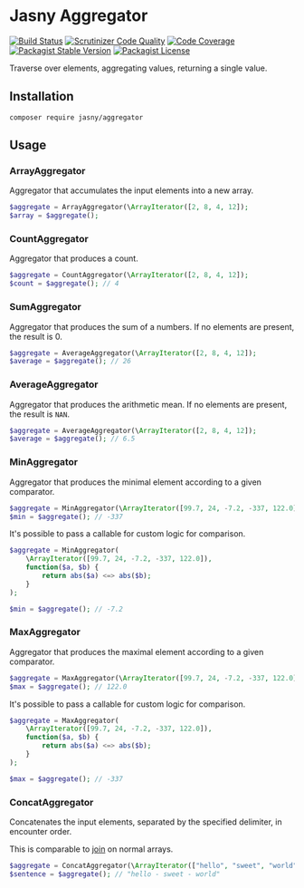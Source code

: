 Jasny Aggregator
===

[![Build Status](https://travis-ci.org/jasny/aggregator.svg?branch=master)](https://travis-ci.org/jasny/aggregator)
[![Scrutinizer Code Quality](https://scrutinizer-ci.com/g/jasny/aggregator/badges/quality-score.png?b=master)](https://scrutinizer-ci.com/g/jasny/aggregator/?branch=master)
[![Code Coverage](https://scrutinizer-ci.com/g/jasny/aggregator/badges/coverage.png?b=master)](https://scrutinizer-ci.com/g/jasny/aggregator/?branch=master)
[![Packagist Stable Version](https://img.shields.io/packagist/v/jasny/aggregator.svg)](https://packagist.org/packages/jasny/aggregator)
[![Packagist License](https://img.shields.io/packagist/l/jasny/aggregator.svg)](https://packagist.org/packages/jasny/aggregator)

Traverse over elements, aggregating values, returning a single value.

Installation
---

    composer require jasny/aggregator

Usage
--- 

### ArrayAggregator

Aggregator that accumulates the input elements into a new array.

```php
$aggregate = ArrayAggregator(\ArrayIterator([2, 8, 4, 12]);
$array = $aggregate();
```

### CountAggregator

Aggregator that produces a count.

```php
$aggregate = CountAggregator(\ArrayIterator([2, 8, 4, 12]);
$count = $aggregate(); // 4
```

### SumAggregator

Aggregator that produces the sum of a numbers. If no elements are present, the result is 0.
 
```php
$aggregate = AverageAggregator(\ArrayIterator([2, 8, 4, 12]);
$average = $aggregate(); // 26
```

### AverageAggregator

Aggregator that produces the arithmetic mean. If no elements are present, the result is `NAN`.

```php
$aggregate = AverageAggregator(\ArrayIterator([2, 8, 4, 12]);
$average = $aggregate(); // 6.5
```

### MinAggregator

Aggregator that produces the minimal element according to a given comparator.

```php
$aggregate = MinAggregator(\ArrayIterator([99.7, 24, -7.2, -337, 122.0]);
$min = $aggregate(); // -337
```

It's possible to pass a callable for custom logic for comparison.

```php
$aggregate = MinAggregator(
    \ArrayIterator([99.7, 24, -7.2, -337, 122.0]),
    function($a, $b) {
        return abs($a) <=> abs($b);
    }
);

$min = $aggregate(); // -7.2
```

### MaxAggregator

Aggregator that produces the maximal element according to a given comparator.

```php
$aggregate = MaxAggregator(\ArrayIterator([99.7, 24, -7.2, -337, 122.0]);
$max = $aggregate(); // 122.0
```

It's possible to pass a callable for custom logic for comparison.

```php
$aggregate = MaxAggregator(
    \ArrayIterator([99.7, 24, -7.2, -337, 122.0]),
    function($a, $b) {
        return abs($a) <=> abs($b);
    }
);

$max = $aggregate(); // -337
```

### ConcatAggregator

Concatenates the input elements, separated by the specified delimiter, in encounter order.

This is comparable to [join](https://php.net/join) on normal arrays. 

```php
$aggregate = ConcatAggregator(\ArrayIterator(["hello", "sweet", "world"], " - ");
$sentence = $aggregate(); // "hello - sweet - world"
```
